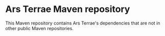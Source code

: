 # Ars Terrae Maven repository

This Maven repository contains Ars Terrae's dependencies that are not in other public Maven repositories.

